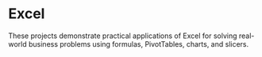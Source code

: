 # Excel
These projects demonstrate practical applications of Excel for solving real-world business problems using formulas, PivotTables, charts, and slicers.
